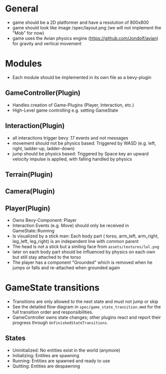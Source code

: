 # General
- game should be a 2D platformer and have a resolution of 800x800
- game should look like image /spec/layout.png (we will not implement the "Mob" for now)
- game uses the Avian physics engine (https://github.com/Jondolf/avian) for gravity and vertical movement

# Modules
- Each module should be implemented in its own file as a bevy-plugin

## GameController(Plugin) 
- Handles creation of Game-Plugins (Player, Interaction, etc.)
- High-Level game controlling e.g. setting GameState

## Interaction(Plugin)
- all interactions trigger bevy .17 events and not messages
- movement should not be physics based: Triggered by WASD (e.g. left, right, ladder-up, ladder-down)
- jump should be physics based: Triggered by Space key an upward velocity impulse is applied, with falling handled by physics 

## Terrain(Plugin)

## Camera(Plugin)

## Player(Plugin)
- Owns Bevy-Component: Player
- Interaction Events (e.g. Move) should only be received in GameState::Running
- Is visualized by a stick man: Each body part ( torso, arm_left, arm_right, leg_left, leg_right) is an independent line with common parent
- The head is not a stick but a smiling face from  `assets/textures/lol.png`
- later on each body part should be influenced by physics on each own but still stay attached to the torso
- The player has a component "Grounded" which is removed when he jumps or falls and re-attached when grounded again

# GameState transitions
- Transitions are only allowed to the next state and must not jump or skip 
- See the detailed flow diagram in `spec/game_state_transition.mmd` for the full transition order and responsibilities.
- GameController owns state changes; other plugins react and report their progress through `UnfinishedStateTransitions`.

## States
- Uninitialized: No entities exist in the world (anymore)
- Initializing: Entities are spawning
- Running: Entities are spawned and ready to use
- Quitting: Entities are despawning
